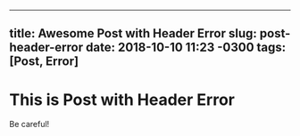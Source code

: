 ---
title: Awesome Post with Header Error
slug: post-header-error
date: 2018-10-10 11:23 -0300
tags: [Post, Error]
--

# This is Post with Header Error

<!--more-->

Be careful!
